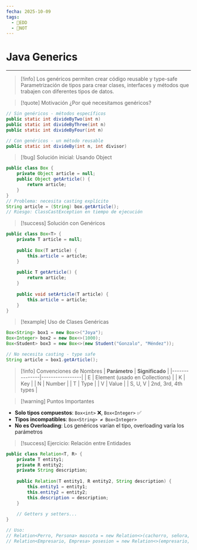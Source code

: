 ```yaml
---
fecha: 2025-10-09
tags:
  - 💾EDD
  - 📝NOT
---
```


# Java Generics
---
> [!info] Los genéricos permiten crear código reusable y type-safe
Parametrización de tipos para crear clases, interfaces y métodos que trabajen con diferentes tipos de datos.

> [!quote] Motivación
¿Por qué necesitamos genéricos?
```java
// Sin genéricos - métodos específicos
public static int divideByTwo(int n)
public static int divideByThree(int n)
public static int divideByFour(int n)

// Con genéricos - un método reusable
public static int divideBy(int n, int divisor)
```

> [!bug] Solución inicial: Usando Object
```java
public class Box {
    private Object article = null;
    public Object getArticle() {
        return article;
    }
}
// Problema: necesita casting explícito
String article = (String) box.getArticle();
// Riesgo: ClassCastException en tiempo de ejecución
```

> [!success] Solución con Genéricos
```java
public class Box<T> {
    private T article = null;
    
    public Box(T article) {
        this.article = article;
    }
    
    public T getArticle() {
        return article;
    }
    
    public void setArticle(T article) {
        this.article = article;
    }
}
```

> [!example] Uso de Clases Genéricas
```java
Box<String> box1 = new Box<>("Joya");
Box<Integer> box2 = new Box<>(1000);
Box<Student> box3 = new Box<>(new Student("Gonzalo", "Méndez"));

// No necesita casting - type safe
String article = box1.getArticle();
```

> [!info] Convenciones de Nombres
| **Parámetro** | **Significado** |
|---------------|-----------------|
| E | Element (usado en Collections) |
| K | Key |
| N | Number |
| T | Type |
| V | Value |
| S, U, V | 2nd, 3rd, 4th types |

> [!warning] Puntos Importantes
- **Solo tipos compuestos**: `Box<int>` ❌, `Box<Integer>` ✅
- **Tipos incompatibles**: `Box<String> ≠ Box<Integer>`
- **No es Overloading**: Los genéricos varían el tipo, overloading varía los parámetros

> [!success] Ejercicio: Relación entre Entidades
```java
public class Relation<T, R> {
    private T entity1;
    private R entity2;
    private String description;
    
    public Relation(T entity1, R entity2, String description) {
        this.entity1 = entity1;
        this.entity2 = entity2;
        this.description = description;
    }
    
    // Getters y setters...
}

// Uso:
// Relation<Perro, Persona> mascota = new Relation<>(cachorro, señora, "es mascota de");
// Relation<Empresario, Empresa> posesion = new Relation<>(empresario, empresa, "posee");
```